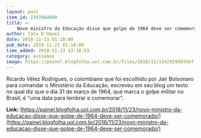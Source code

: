 ```yaml
---
layout: post
item_id: 2397064090
title: >-
    Novo ministro da Educação disse que golpe de 1964 deve ser comemorado
author: Tatu D'Oquei
date: 2018-11-23 01:10:00
pub_date: 2018-11-23 01:10:00
time_added: 2018-11-23 13:18:53
category: avisamos
image: https://painel.blogfolha.uol.com.br/files/2018/11/15429299935bf73e4999f38_1542929993_3x2_md.jpg
---
```


Ricardo Vélez Rodrigues, o colombiano que foi escolhido por Jair Bolsonaro para comandar o Ministério da Educação, escreveu em seu blog um texto no qual diz que o dia 31 de março de 1964, que marca o golpe militar no Brasil, é “uma data para lembrar e comemorar”.

**Link:** [https://painel.blogfolha.uol.com.br/2018/11/23/novo-ministro-da-educacao-disse-que-golpe-de-1964-deve-ser-comemorado/](https://painel.blogfolha.uol.com.br/2018/11/23/novo-ministro-da-educacao-disse-que-golpe-de-1964-deve-ser-comemorado/)

